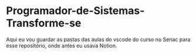 # Programador-de-Sistemas-Transforme-se
Aqui eu vou guardar as pastas das aulas do vscode do curso no Senac para esse repositório, onde antes eu usava Notion.
